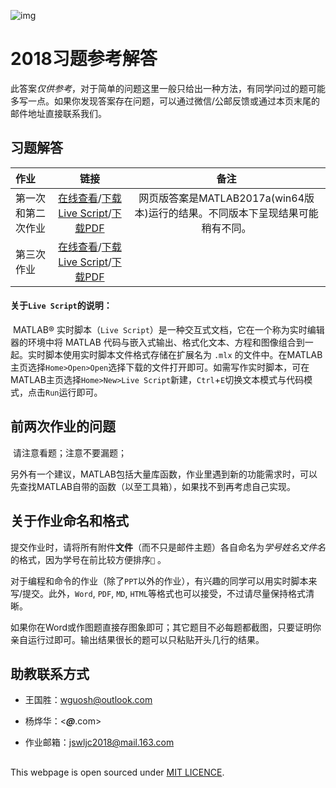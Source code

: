 ![img](http://course.bnu.edu.cn/course/jswl/images/design_01.gif)

# 2018习题参考解答

​	此答案*仅供参考*，对于简单的问题这里一般只给出一种方法，有同学问过的题可能多写一点。$%对于具有讨论意义的题目，我们也可能列出同学们作业中的优秀解法。$如果你发现答案存在问题，可以通过微信/公邮反馈或通过本页末尾的邮件地址直接联系我们。

## 习题解答

| 作业        |                    链接                    | 备注 |
| :-------- | :-: |:--------------------------------------: |
| 第一次和第二次作业 | [在线查看](https://wang-guosheng.github.io/CompPhyExs/ex1ex2.html)/[下载Live Script](https://wang-guosheng.github.io/CompPhyExs/ex1ex2.mlx)/[下载PDF](https://wang-guosheng.github.io/CompPhyExs/ex1ex2.pdf) |网页版答案是MATLAB2017a(win64版本)运行的结果。不同版本下呈现结果可能稍有不同。|
| 第三次作业     | [在线查看](https://wang-guosheng.github.io/CompPhyExs/ex3.html)/[下载Live Script](https://wang-guosheng.github.io/CompPhyExs/ex3.mlx)/[下载PDF](https://wang-guosheng.github.io/CompPhyExs/ex3.pdf) ||

#### 关于`Live Script`的说明：

​	MATLAB® 实时脚本（`Live Script`）是一种交互式文档，它在一个称为实时编辑器的环境中将 MATLAB 代码与嵌入式输出、格式化文本、方程和图像组合到一起。实时脚本使用实时脚本文件格式存储在扩展名为 `.mlx` 的文件中。在MATLAB主页选择`Home>Open>Open`选择下载的文件打开即可。如需写作实时脚本，可在MATLAB主页选择`Home>New>Live Script`新建，`Ctrl`+`E`切换文本模式与代码模式，点击`Run`运行即可。

## 前两次作业的问题

​	请注意看题；注意不要漏题；

​	另外有一个建议，MATLAB包括大量库函数，作业里遇到新的功能需求时，可以先查找MATLAB自带的函数（以至工具箱），如果找不到再考虑自己实现。

## 关于作业命名和格式

​	提交作业时，请将所有附件**文件**（而不只是邮件主题）各自命名为*学号姓名文件名*的格式，因为学号在前比较方便排序`👦` 。

​	对于编程和命令的作业（除了`PPT`以外的作业），有兴趣的同学可以用实时脚本来写/提交。此外，`Word`, `PDF`, `MD`, `HTML`等格式也可以接受，不过请尽量保持格式清晰。

​	如果你在Word或作图题直接存图象即可；其它题目不必每题都截图，只要证明你亲自运行过即可。输出结果很长的题可以只粘贴开头几行的结果。

## 助教联系方式

- 王国胜：<wguosh@outlook.com>

- 杨烨华：<***@***.com>

- 作业邮箱：<jswljc2018@mail.163.com>

##  

This webpage is open sourced under [MIT LICENCE](https://wang-guosheng.github.io/CompPhyExs/LICENSE).